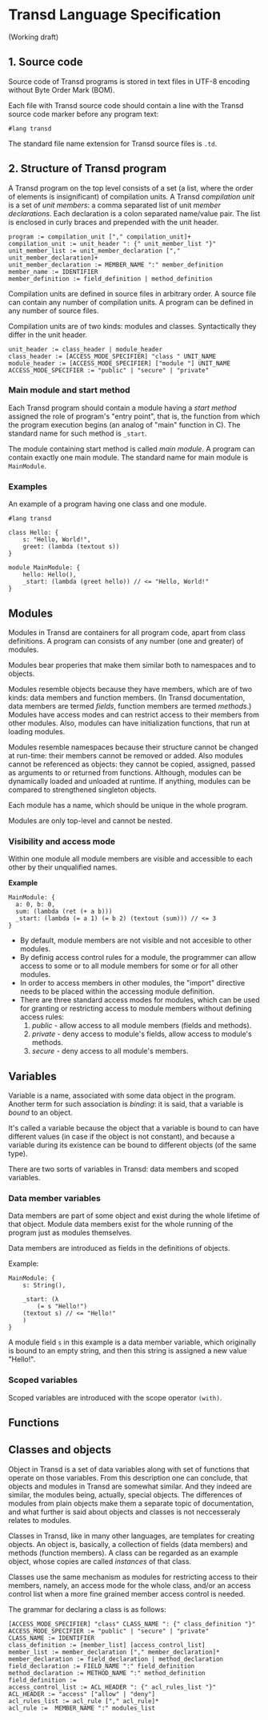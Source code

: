 # Transd Language Specification

(Working draft)

## 1. Source code

Source code of Transd programs is stored in text files in UTF-8 encoding without Byte Order Mark (BOM).

Each file with Transd source code should contain a line with the Transd source code marker before any program text:

```
#lang transd
```

The standard file name extension for Transd source files is `.td`.

## 2. Structure of Transd program

A Transd program on the top level consists of a set (a list, where the order of elements is insignificant) of compilation units. A Transd _compilation unit_ is a set of _unit members_: a comma separated list of unit _member declarations_. Each declaration is a colon separated name/value pair. The list is enclosed in curly braces and prepended with the unit header.

```
program := compilation_unit ["," compilation_unit]+
compilation_unit := unit_header ": {" unit_member_list "}"
unit_member_list := unit_member_declaration ["," unit_member_declaration]+
unit_member_declaration := MEMBER_NAME ":" member_definition
member_name := IDENTIFIER
member_definition := field_definition | method_definition
```

Compilation units are defined in source files in arbitrary order. A source file can contain any
number of compilation units. A program can be defined in any number of source files.

Compilation units are of two kinds: modules and classes. Syntactically they differ in the unit header.

```
unit_header := class_header | module_header
class_header := [ACCESS_MODE_SPECIFIER] "class " UNIT_NAME
module_header := [ACCESS_MODE_SPECIFIER] ["module "] UNIT_NAME
ACCESS_MODE_SPECIFIER := "public" | "secure" | "private"
```

### Main module and start method

Each Transd program should contain a module having a _start method_ assigned the role of program's "entry point", that is, the function from which the program execution begins (an analog of "main" function in C). The standard name for such method is `_start`.

The module containing start method is called _main module_. A program can contain exactly one main module. The standard name for main module is `MainModule`.


### Examples
An example of a program having one class and one module.

```
#lang transd

class Hello: {
    s: "Hello, World!",
    greet: (lambda (textout s))
}

module MainModule: {
    hello: Hello(),
    _start: (lambda (greet hello)) // <= "Hello, World!"
}
```


## Modules
Modules in Transd are containers for all program code, apart from class definitions. A program can consists of any number (one and greater) of modules. 

Modules bear properies that make them similar both to namespaces and to objects.

Modules resemble objects because they have members, which are of two kinds: data members and function members. (In Transd documentation, data members are termed _fields_, function members are termed _methods_.) Modules have access modes and can restrict access to their members from other modules. Also, modules can have initialization functions, that run at loading modules.

Modules resemble namespaces because their structure cannot be changed at run-time: their members cannot be removed or added. Also modules cannot be referenced as objects: they cannot be copied, assigned, passed as arguments to or returned from functions. Although, modules can be dynamically loaded and unloaded at runtime. If anything, modules can be compared to strengthened singleton objects.

Each module has a name, which should be unique in the whole program.

Modules are only top-level and cannot be nested.

### Visibility and access mode

Within one module all module members are visible and accessible to each other by their unqualified names.

__Example__

```
MainModule: {
  a: 0, b: 0,
  sum: (lambda (ret (+ a b))) 
  _start: (lambda (= a 1) (= b 2) (textout (sum))) // <= 3
}
```


* By default, module members are not visible and not accesible to other modules.
* By definig access control rules for a module, the programmer can allow access to some or to all module members for some or for all other modules.
* In order to access members in other modules, the "import" directive needs to be placed within the accessing module definition.
* There are three standard access modes for modules, which can be used for granting or restricting access to module members without defining access rules:
  1. _public_ - allow access to all module members (fields and methods).
  2. _private_ - deny access to module's fields, allow access to module's methods.
  3. _secure_ - deny access to all module's members.


## Variables
Variable is a name, associated with some data object in the program. Another term for such association is _binding_: it is said, that a variable is _bound_ to an object.

It's called a variable because the object that a variable is bound to can have different values (in case if the object is not constant), and because a variable during its existence can be bound to different objects (of the same type).

There are two sorts of variables in Transd: data members and scoped variables.

### Data member variables

Data members are part of some object and exist during the whole lifetime of that object. Module data members exist for the whole running of the program just as modules themselves.

Data members are introduced as fields in the definitions of objects.

Example:

```
MainModule: {
    s: String(),

    _start: (λ 
        (= s "Hello!")
	(textout s) // <= "Hello!"
    )
}
```
A module field `s` in this example is a data member variable, which originally is bound to an empty string, and then this string is assigned a new value "Hello!".

### Scoped variables

Scoped variables are introduced with the scope operator `(with)`.

## Functions

## Classes and objects
 Object in Transd is a set of data variables along with set of functions that operate on those variables. From this description one can conclude, that objects and modules in Transd are somewhat similar. And they indeed are similar, the modules being, actually, special objects. The differences of modules from plain objects make them a separate topic of documentation, and what further is said about objects and classes is not neccesseraly relates to modules.

Classes in Transd, like in many other languages, are templates for creating objects. An object is, basically, a collection of fields (data members) and methods (function members). A class can be regarded as an example object, whose copies are called _instances_ of that class.

Classes use the same mechanism as modules for restricting access to their members, namely, an access mode for the whole class, and/or an access control list when a more fine grained member access control is needed.

The grammar for declaring a class is as follows:

```
[ACCESS_MODE_SPECIFIER] "class" CLASS_NAME ": {" class_definition "}"
ACCESS_MODE_SPECIFIER := "public" | "secure" | "private"
CLASS_NAME := IDENTIFIER
class_definition := [member_list] [access_control_list]
member_list := member_declaration ["," member_declaration]*
member_declaration := field_declaration | method_declaration
field_declaration := FIELD_NAME ":" field_definition
method_declaration := METHOD_NAME ":" method_definition
field_definition := 
access_control_list := ACL_HEADER ": {" acl_rules_list "}"
ACL_HEADER := "access" ["allow" | "deny"]
acl_rules_list := acl_rule ["," acl_rule]*
acl_rule :=  MEMBER_NAME ":" modules_list
```




